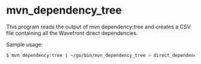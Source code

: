 mvn_dependency_tree
===================

This program reads the output of mvn dependency:tree and creates a CSV file
containing all the Wavefront direct dependencies.

Sample usage:

```sh
$ mvn dependency:tree | ~/go/bin/mvn_dependency_tree > direct_dependencies.csv
```
